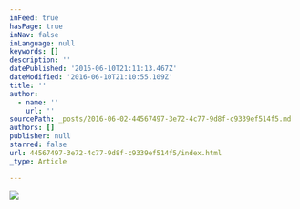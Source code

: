```yaml
---
inFeed: true
hasPage: true
inNav: false
inLanguage: null
keywords: []
description: ''
datePublished: '2016-06-10T21:11:13.467Z'
dateModified: '2016-06-10T21:10:55.109Z'
title: ''
author:
  - name: ''
    url: ''
sourcePath: _posts/2016-06-02-44567497-3e72-4c77-9d8f-c9339ef514f5.md
authors: []
publisher: null
starred: false
url: 44567497-3e72-4c77-9d8f-c9339ef514f5/index.html
_type: Article

---
```

![](https://the-grid-user-content.s3-us-west-2.amazonaws.com/3c010018-bd5c-48b5-9e1e-83907481abae.jpg)